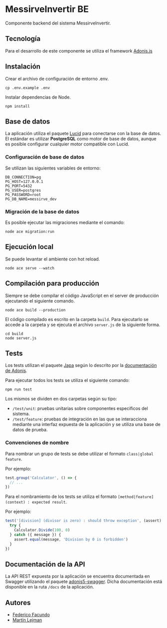 # MessirveInvertir BE
Componente backend del sistema MessirveInvertir.

## Tecnología
Para el desarrollo de este componente se utiliza el framework
[Adonis.js](https://docs.adonisjs.com/guides/introduction)

## Instalación 
Crear el archivo de configuración de entorno .env.
````shell
cp .env.example .env
````
Instalar dependencias de Node.
````shell
npm install
````

## Base de datos
La aplicación utiliza el paquete [Lucid](https://docs.adonisjs.com/guides/database/introduction)
para conectarse con la base de datos. El estándar es utilizar **PostgreSQL**
como motor de base de datos, aunque es posible configurar cualquier
motor compatible con Lucid.

### Configuración de base de datos
Se utilizan las siguientes variables de entorno:
````dotenv
DB_CONNECTION=pg
PG_HOST=127.0.0.1
PG_PORT=5432
PG_USER=postgres
PG_PASSWORD=root
PG_DB_NAME=messirve_dev
````
### Migración de la base de datos
Es posible ejecutar las migraciones mediante el comando:
````shell
node ace migration:run
````

## Ejecución local
Se puede levantar el ambiente con hot reload.
````shell
node ace serve --watch
````

## Compilación para producción
Siempre se debe compilar el código JavaScript en el server de producción
ejecutando el siguiente comando.
````shell
node ace build --production
````
El código compilado es escrito en la carpeta ``build``.
Para ejecutarlo se accede a la carpeta y se ejecuta el archivo ``server.js``
de la siguiente forma.
````shell
cd build
node server.js
````

## Tests
Los tests utilizan el paquete
[Japa](https://github.com/thetutlage/japa#test-your-apps)
según lo descrito por la
[documentación de Adonis](https://docs.adonisjs.com/cookbooks/testing-adonisjs-apps).

Para ejecutar todos los tests se utiliza el siguiente comando:
````shell
npm run test
````
Los mismos se dividen en dos carpetas según su tipo:
* ``/test/unit``: pruebas unitarias sobre componentes específicos del sistema.
* ``/test/feature``: pruebas de integración en las que se interacciona mediante
una interfaz expuesta de la aplicación y se utiliza una base de datos de prueba.

### Convenciones de nombre
Para nombrar un grupo de tests se debe utilizar el formato
``class|global feature``.

Por ejemplo:
```Javascript
test.group('Calculator', () => {
  // ...
})
```

Para el nombramiento de los tests se utiliza el formato
``[method|feature] (context) : expected result``.

Por ejemplo:
```javascript
test('[division] (divisor is zero) : should throw exception', (assert) => {
  try {
    Calculator.Divide(100, 0)
  } catch ({ message }) {
    assert.equal(message, 'Division by 0 is forbidden')
  }
})
```

## Documentación de la API
La API REST expuesta por la aplicación se encuentra documentada en Swagger utilizando
el paquete [adonis5-swagger](https://www.npmjs.com/package/adonis5-swagger).
Dicha documentación está disponible en la ruta ``/docs`` de la aplicación.

## Autores
* [Federico Facundo](https://gitlab.com/facufede1998)
* [Martín Lejman](https://gitlab.com/marezelej)

